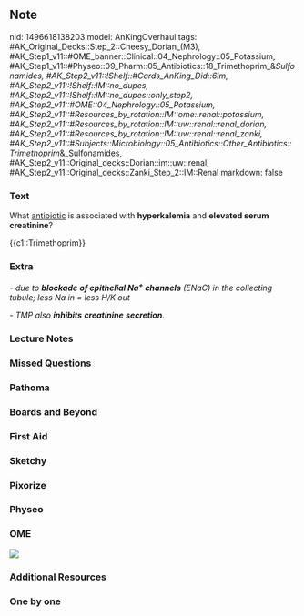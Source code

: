 ## Note
nid: 1496618138203
model: AnKingOverhaul
tags: #AK_Original_Decks::Step_2::Cheesy_Dorian_(M3), #AK_Step1_v11::#OME_banner::Clinical::04_Nephrology::05_Potassium, #AK_Step1_v11::#Physeo::09_Pharm::05_Antibiotics::18_Trimethoprim_&_Sulfonamides, #AK_Step2_v11::!Shelf::#Cards_AnKing_Did::6im, #AK_Step2_v11::!Shelf::IM::no_dupes, #AK_Step2_v11::!Shelf::IM::no_dupes::only_step2, #AK_Step2_v11::#OME::04_Nephrology::05_Potassium, #AK_Step2_v11::#Resources_by_rotation::IM::ome::renal::potassium, #AK_Step2_v11::#Resources_by_rotation::IM::uw::renal::renal_dorian, #AK_Step2_v11::#Resources_by_rotation::IM::uw::renal::renal_zanki, #AK_Step2_v11::#Subjects::Microbiology::05_Antibiotics::Other_Antibiotics::Trimethoprim_&_Sulfonamides, #AK_Step2_v11::Original_decks::Dorian::im::uw::renal, #AK_Step2_v11::Original_decks::Zanki_Step_2::IM::Renal
markdown: false

### Text
What <u>antibiotic</u> is associated with <b>hyperkalemia</b> and
<b>elevated serum creatinine</b>?
<div>
  {{c1::Trimethoprim}}
</div>

### Extra
<i>- due to <b>blockade</b> <b>of epithelial Na<sup>+</sup>
channels</b> (ENaC) in the collecting tubule; less Na in = less H/K
out</i>
<div>
  <div>
    <i>- TMP also <b>inhibits</b> <b>creatinine</b>
    <b>secretion</b>.</i>
  </div>
</div>

### Lecture Notes


### Missed Questions


### Pathoma


### Boards and Beyond


### First Aid


### Sketchy


### Pixorize


### Physeo


### OME
<div class="ome-widget">
  <a href=
  "https://onlinemeded.org/spa/nephrology/potassium/acquire?ref=anki">
  <img src="_OME_AnkiFlashcards_Lesson_2.png"></a>
</div>

### Additional Resources


### One by one

